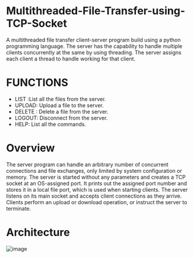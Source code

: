 # Multithreaded-File-Transfer-using-TCP-Socket
A  multithreaded file transfer client-server program build using a python programming language. The server has the capability to handle multiple clients concurrently at the same by using threading. The server assigns each client a thread to handle working for that client.

# FUNCTIONS
* LIST :List all the files from the server.
* UPLOAD:   Upload a file to the  server.
* DELETE :   Delete a file from the server.
* LOGOUT:   Disconnect from the server.
* HELP:   List all the commands.


# Overview
The server program can handle an arbitrary number of concurrent connections and file exchanges, only limited by system configuration or memory. The server is started without any parameters and creates a TCP socket at an OS-assigned port. It prints out the assigned port number and stores it in a local file port, which is used when starting clients. The server listens on its main socket and accepts client connections as they arrive. Clients perform an upload or download operation, or instruct the server to terminate.

# Architecture

![image](https://user-images.githubusercontent.com/66979717/145279246-65c8d299-9aae-431d-8fa6-14f231d66f3a.png)





